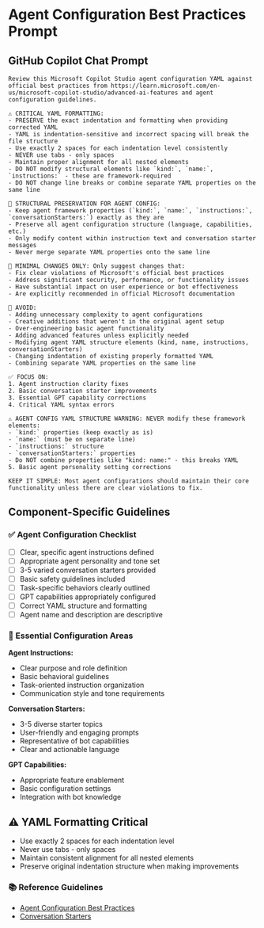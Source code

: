 # Agent Configuration Best Practices Prompt

## GitHub Copilot Chat Prompt

```
Review this Microsoft Copilot Studio agent configuration YAML against official best practices from https://learn.microsoft.com/en-us/microsoft-copilot-studio/advanced-ai-features and agent configuration guidelines.

⚠️ CRITICAL YAML FORMATTING: 
- PRESERVE the exact indentation and formatting when providing corrected YAML
- YAML is indentation-sensitive and incorrect spacing will break the file structure
- Use exactly 2 spaces for each indentation level consistently
- NEVER use tabs - only spaces
- Maintain proper alignment for all nested elements
- DO NOT modify structural elements like `kind:`, `name:`, `instructions:` - these are framework-required
- DO NOT change line breaks or combine separate YAML properties on the same line

🚨 STRUCTURAL PRESERVATION FOR AGENT CONFIG:
- Keep agent framework properties (`kind:`, `name:`, `instructions:`, `conversationStarters:`) exactly as they are
- Preserve all agent configuration structure (language, capabilities, etc.)
- Only modify content within instruction text and conversation starter messages
- Never merge separate YAML properties onto the same line

🎯 MINIMAL CHANGES ONLY: Only suggest changes that:
- Fix clear violations of Microsoft's official best practices
- Address significant security, performance, or functionality issues
- Have substantial impact on user experience or bot effectiveness
- Are explicitly recommended in official Microsoft documentation

🚫 AVOID:
- Adding unnecessary complexity to agent configurations
- Creative additions that weren't in the original agent setup
- Over-engineering basic agent functionality
- Adding advanced features unless explicitly needed
- Modifying agent YAML structure elements (kind, name, instructions, conversationStarters)
- Changing indentation of existing properly formatted YAML
- Combining separate YAML properties on the same line

✅ FOCUS ON:
1. Agent instruction clarity fixes
2. Basic conversation starter improvements
3. Essential GPT capability corrections
4. Critical YAML syntax errors

⚠️ AGENT CONFIG YAML STRUCTURE WARNING: NEVER modify these framework elements:
- `kind:` properties (keep exactly as is)
- `name:` (must be on separate line)
- `instructions:` structure
- `conversationStarters:` properties
- Do NOT combine properties like "kind: name:" - this breaks YAML
5. Basic agent personality setting corrections

KEEP IT SIMPLE: Most agent configurations should maintain their core functionality unless there are clear violations to fix.
```

## Component-Specific Guidelines

### ✅ Agent Configuration Checklist
- [ ] Clear, specific agent instructions defined
- [ ] Appropriate agent personality and tone set
- [ ] 3-5 varied conversation starters provided
- [ ] Basic safety guidelines included
- [ ] Task-specific behaviors clearly outlined
- [ ] GPT capabilities appropriately configured
- [ ] Correct YAML structure and formatting
- [ ] Agent name and description are descriptive

### 🎯 Essential Configuration Areas

**Agent Instructions:**
- Clear purpose and role definition
- Basic behavioral guidelines
- Task-oriented instruction organization
- Communication style and tone requirements

**Conversation Starters:**
- 3-5 diverse starter topics
- User-friendly and engaging prompts
- Representative of bot capabilities
- Clear and actionable language

**GPT Capabilities:**
- Appropriate feature enablement
- Basic configuration settings
- Integration with bot knowledge

## ⚠️ YAML Formatting Critical
- Use exactly 2 spaces for each indentation level
- Never use tabs - only spaces
- Maintain consistent alignment for all nested elements
- Preserve original indentation structure when making improvements

### 📚 Reference Guidelines
- [Agent Configuration Best Practices](https://learn.microsoft.com/en-us/microsoft-copilot-studio/advanced-ai-features)
- [Conversation Starters](https://learn.microsoft.com/en-us/microsoft-copilot-studio/guidance/conversation-starters)
